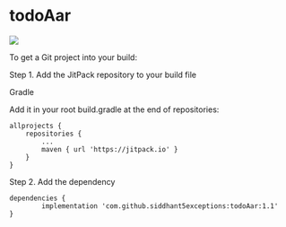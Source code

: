 # todoAar
[![](https://jitpack.io/v/siddhant5exceptions/todoAar.svg)](https://jitpack.io/#siddhant5exceptions/todoAar)



To get a Git project into your build:

Step 1. Add the JitPack repository to your build file

Gradle

Add it in your root build.gradle at the end of repositories:

	allprojects {
		repositories {
			...
			maven { url 'https://jitpack.io' }
		}
	}
Step 2. Add the dependency

	dependencies {
	        implementation 'com.github.siddhant5exceptions:todoAar:1.1'
	}
